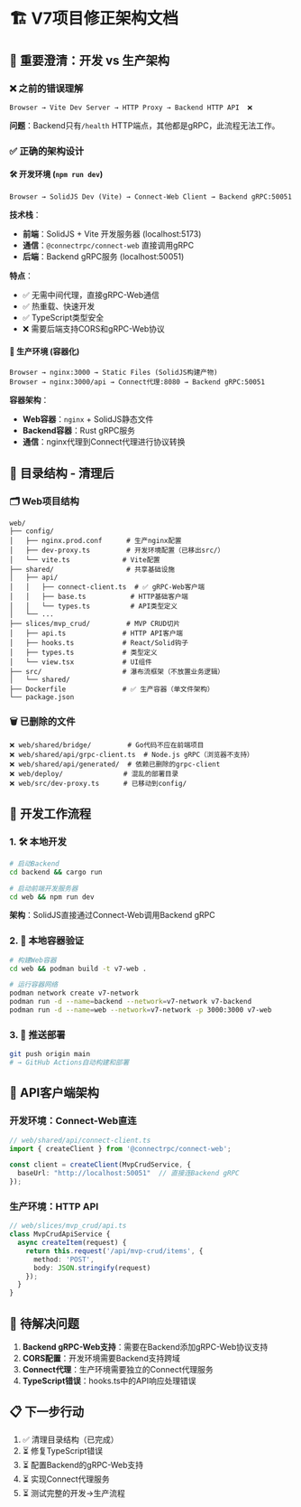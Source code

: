 # 🏗️ V7项目修正架构文档

## 🚨 重要澄清：开发 vs 生产架构

### ❌ 之前的错误理解
```
Browser → Vite Dev Server → HTTP Proxy → Backend HTTP API  ❌ 
```
**问题**：Backend只有`/health` HTTP端点，其他都是gRPC，此流程无法工作。

### ✅ 正确的架构设计

#### 🛠️ 开发环境 (`npm run dev`)
```
Browser → SolidJS Dev (Vite) → Connect-Web Client → Backend gRPC:50051
```

**技术栈**：
- **前端**：SolidJS + Vite 开发服务器 (localhost:5173)
- **通信**：`@connectrpc/connect-web` 直接调用gRPC
- **后端**：Backend gRPC服务 (localhost:50051)

**特点**：
- ✅ 无需中间代理，直接gRPC-Web通信
- ✅ 热重载、快速开发
- ✅ TypeScript类型安全
- ❌ 需要后端支持CORS和gRPC-Web协议

#### 🚀 生产环境 (容器化)
```
Browser → nginx:3000 → Static Files (SolidJS构建产物)
Browser → nginx:3000/api → Connect代理:8080 → Backend gRPC:50051
```

**容器架构**：
- **Web容器**：`nginx` + SolidJS静态文件
- **Backend容器**：Rust gRPC服务
- **通信**：nginx代理到Connect代理进行协议转换

## 📁 目录结构 - 清理后

### 🗂️ Web项目结构
```
web/
├── config/
│   ├── nginx.prod.conf      # 生产nginx配置
│   ├── dev-proxy.ts         # 开发环境配置（已移出src/）
│   └── vite.ts             # Vite配置
├── shared/                  # 共享基础设施
│   ├── api/
│   │   ├── connect-client.ts  # ✅ gRPC-Web客户端
│   │   ├── base.ts           # HTTP基础客户端
│   │   └── types.ts          # API类型定义
│   └── ...
├── slices/mvp_crud/         # MVP CRUD切片
│   ├── api.ts              # HTTP API客户端
│   ├── hooks.ts            # React/Solid钩子
│   ├── types.ts            # 类型定义
│   └── view.tsx            # UI组件
├── src/                    # 瀑布流框架（不放置业务逻辑）
│   └── shared/
├── Dockerfile              # ✅ 生产容器（单文件架构）
└── package.json
```

### 🗑️ 已删除的文件
```
❌ web/shared/bridge/         # Go代码不应在前端项目
❌ web/shared/api/grpc-client.ts  # Node.js gRPC（浏览器不支持）
❌ web/shared/api/generated/  # 依赖已删除的grpc-client
❌ web/deploy/               # 混乱的部署目录
❌ web/src/dev-proxy.ts      # 已移动到config/
```

## 🔄 开发工作流程

### 1. 🛠️ 本地开发
```bash
# 启动Backend
cd backend && cargo run

# 启动前端开发服务器
cd web && npm run dev
```

**架构**：SolidJS直接通过Connect-Web调用Backend gRPC

### 2. 🧪 本地容器验证
```bash
# 构建Web容器
cd web && podman build -t v7-web .

# 运行容器网络
podman network create v7-network
podman run -d --name=backend --network=v7-network v7-backend
podman run -d --name=web --network=v7-network -p 3000:3000 v7-web
```

### 3. 🚀 推送部署
```bash
git push origin main
# → GitHub Actions自动构建和部署
```

## 🎯 API客户端架构

### 开发环境：Connect-Web直连
```typescript
// web/shared/api/connect-client.ts
import { createClient } from '@connectrpc/connect-web';

const client = createClient(MvpCrudService, {
  baseUrl: "http://localhost:50051"  // 直接连Backend gRPC
});
```

### 生产环境：HTTP API 
```typescript
// web/slices/mvp_crud/api.ts  
class MvpCrudApiService {
  async createItem(request) {
    return this.request('/api/mvp-crud/items', {
      method: 'POST',
      body: JSON.stringify(request)
    });
  }
}
```

## 🚧 待解决问题

1. **Backend gRPC-Web支持**：需要在Backend添加gRPC-Web协议支持
2. **CORS配置**：开发环境需要Backend支持跨域
3. **Connect代理**：生产环境需要独立的Connect代理服务
4. **TypeScript错误**：hooks.ts中的API响应处理错误

## 📋 下一步行动

1. ✅ 清理目录结构（已完成）
2. ⏳ 修复TypeScript错误
3. ⏳ 配置Backend的gRPC-Web支持
4. ⏳ 实现Connect代理服务
5. ⏳ 测试完整的开发→生产流程 